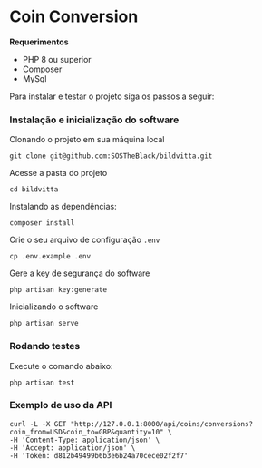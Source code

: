 # Coin Conversion

**Requerimentos**

- PHP 8 ou superior
- Composer
- MySql

Para instalar e testar o projeto siga os passos a seguir:

### Instalação e inicialização do software

Clonando o projeto em sua máquina local

```shell
git clone git@github.com:SOSTheBlack/bildvitta.git
```

Acesse a pasta do projeto

```shell
cd bildvitta
```

Instalando as dependências:

```shell
composer install
```

Crie o seu arquivo de configuração `.env`

```shell
cp .env.example .env
```

Gere a key de segurança do software

```shell
php artisan key:generate
```

Inicializando o software

```shell
php artisan serve
```

### Rodando testes

Execute o comando abaixo:

```shell
php artisan test
```

### Exemplo de uso da API

```
curl -L -X GET "http://127.0.0.1:8000/api/coins/conversions?coin_from=USD&coin_to=GBP&quantity=10" \
-H 'Content-Type: application/json' \
-H 'Accept: application/json' \
-H 'Token: d812b49499b6b3e6b24a70cece02f2f7'
```
